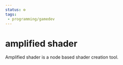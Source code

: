 ```yaml
---
status: ⚙️
tags:
 - programming/gamedev 
---
```

# amplified shader

Amplified shader is a node based shader creation tool.
